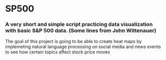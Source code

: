 # SP500 
### A very short and simple script practicing data visualization with basic S&amp;P 500 data. (Some lines from John Wittenauer)

The goal of this project is going to be able to create heat maps by implemeting natural language processing on social media and news events to see how certain topics affect stock price moves
